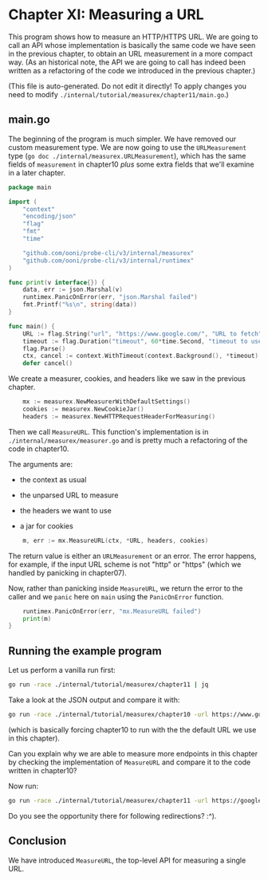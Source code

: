 
# Chapter XI: Measuring a URL

This program shows how to measure an HTTP/HTTPS URL. We
are going to call an API whose implementation is
basically the same code we have seen in the previous
chapter, to obtain an URL measurement in a more compact
way. (As an historical note, the API we are going to
call has indeed been written as a refactoring of
the code we introduced in the previous chapter.)

(This file is auto-generated. Do not edit it directly! To apply
changes you need to modify `./internal/tutorial/measurex/chapter11/main.go`.)

## main.go

The beginning of the program is much simpler. We have removed
our custom measurement type. We are now going to use the
`URLMeasurement` type (`go doc ./internal/measurex.URLMeasurement`),
which has the same fields of `measurement` in chapter10 _plus_
some extra fields that we'll examine in a later chapter.

```Go
package main

import (
	"context"
	"encoding/json"
	"flag"
	"fmt"
	"time"

	"github.com/ooni/probe-cli/v3/internal/measurex"
	"github.com/ooni/probe-cli/v3/internal/runtimex"
)

func print(v interface{}) {
	data, err := json.Marshal(v)
	runtimex.PanicOnError(err, "json.Marshal failed")
	fmt.Printf("%s\n", string(data))
}

func main() {
	URL := flag.String("url", "https://www.google.com/", "URL to fetch")
	timeout := flag.Duration("timeout", 60*time.Second, "timeout to use")
	flag.Parse()
	ctx, cancel := context.WithTimeout(context.Background(), *timeout)
	defer cancel()
```

We create a measurer, cookies, and headers like we
saw in the previous chapter.

```Go
	mx := measurex.NewMeasurerWithDefaultSettings()
	cookies := measurex.NewCookieJar()
	headers := measurex.NewHTTPRequestHeaderForMeasuring()
```

Then we call `MeasureURL`. This function's implementation
is in `./internal/measurex/measurer.go` and is pretty
much a refactoring of the code in chapter10.

The arguments are:

- the context as usual

- the unparsed URL to measure

- the headers we want to use

- a jar for cookies

```Go
	m, err := mx.MeasureURL(ctx, *URL, headers, cookies)
```
The return value is either an `URLMeasurement`
or an error. The error happens, for example, if
the input URL scheme is not "http" or "https" (which
we handled by panicking in chapter07).

Now, rather than panicking inside `MeasureURL`, we
return the error to the caller and we `panic`
here on `main` using the `PanicOnError` function.

```Go
	runtimex.PanicOnError(err, "mx.MeasureURL failed")
	print(m)
}

```

## Running the example program

Let us perform a vanilla run first:

```bash
go run -race ./internal/tutorial/measurex/chapter11 | jq
```

Take a look at the JSON output and compare it with:

```bash
go run -race ./internal/tutorial/measurex/chapter10 -url https://www.google.com | jq
```

(which is basically forcing chapter10 to run with the
the default URL we use in this chapter).

Can you explain why we are able to measure more endpoints
in this chapter by checking the implementation of `MeasureURL`
and compare it to the code written in chapter10?

Now run:

```bash
go run -race ./internal/tutorial/measurex/chapter11 -url https://google.com | jq
```

Do you see the opportunity there for following redirections? :^).

## Conclusion

We have introduced `MeasureURL`, the top-level API for
measuring a single URL.

